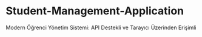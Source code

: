 # Student-Management-Application
Modern Öğrenci Yönetim Sistemi: API Destekli ve Tarayıcı Üzerinden Erişimli

